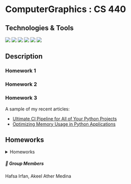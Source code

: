 # ComputerGraphics : CS 440

## Technologies & Tools
![](https://img.shields.io/badge/Editor-VS_Code-informational?style=flat&logo=intellij-idea&logoColor=white&color=2bbc8a)
![](https://img.shields.io/badge/Code-Python-informational?style=flat&logo=python&logoColor=white&color=2bbc8a)
![](https://img.shields.io/badge/Code-JavaScript-informational?style=flat&logo=javascript&logoColor=white&color=2bbc8a)
![](https://img.shields.io/badge/html-Html-informational?style=flat&logo=html&logoColor=white&color=2bbc8a)
![](https://img.shields.io/badge/css-CSS-informational?style=flat&logo=css&logoColor=white&color=2bbc8a)
![](https://img.shields.io/badge/API-WebGL-informational?style=flat&logo=webgl&logoColor=white&color=2bbc8a)


##  Description

  <!-- [martinheinz.dev](https://martinheinz.dev/) -->
 ### Homework 1
 
 ### Homework 2
 
 ### Homework 3

A sample of my recent articles:

- [Ultimate CI Pipeline for All of Your Python Projects](https://bit.ly/3MI4Iz0)
- [Optimizing Memory Usage in Python Applications](https://bit.ly/3M30D82)


## Homeworks

<p float="left">
 <details>
  <summary>Homeworks</summary>
   
  <img height = 200px width = 350px align="center" src="https://github.com/HafsaI/Computer-Graphics/tree/main/images/tri_poly.png" />
 <img height = 200px width = 350px align="center" src="https://github.com/HafsaI/Computer-Graphics/blob/main/images/rect_poly.PNG" />
 <!-- <img height = 300px width = 380px align="center" src="https://github.com/HafsaI/Computer-Graphics/blob/main/images/sierpinski_1.png" /> -->
  <div>
<img width = 500px align="center" src="https://github.com/HafsaI/Computer-Graphics/blob/main/images/circles.png" />
  </div>
    <div>
  <img width = 500px align="center" src="https://github.com/HafsaI/Computer-Graphics/blob/main/images/sierpinski_2.png" />
 </div>
   
  <img height = 300px width = 300px align="center" src="https://github.com/HafsaI/Computer-Graphics/blob/main/images/mandelbrot_cpu.png" />
<img height = 300px width = 300px align="center" src="https://github.com/HafsaI/Computer-Graphics/blob/main/images/mandelbrot_gpu.png" />
  <img height = 400px width = 500px align="center" src="https://github.com/HafsaI/Computer-Graphics/blob/main/images/reflex.png" />
<img height = 400px width = 500px align="center" src="https://github.com/HafsaI/Computer-Graphics/blob/main/images/galore.png" />
  <img src="https://raw.githubusercontent.com/MartinHeinz/MartinHeinz/master/wave.gif" width="30px">

</details>
</p>

##### &#128101; Group Members
Hafsa Irfan, Akeel Ather Medina


